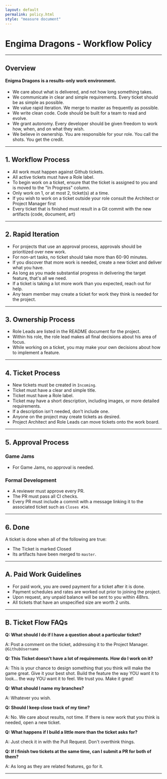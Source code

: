 ```yaml
---
layout: default
permalink: policy.html
style: "measure document"
---
```


# Engima Dragons - Workflow Policy

----

## Overview

#### Enigma Dragons is a results-only work environment. 

- We care about what is delivered, and not how long something takes. 
- We communicate in clear and simple requirements. Every ticket should be as simple as possible.
- We value rapid iteration. We merge to master as frequently as possible.
- We write clean code. Code should be built for a team to read and evolve.
- We grant autonomy. Every developer should be given freedom to work how, when, and on what they wish.
- We believe in ownership. You are responsible for your role. You call the shots. You get the credit.

----

## 1. Workflow Process

- All work must happen against Github tickets.
- All active tickets must have a Role label.
- To begin work on a ticket, ensure that the ticket is assigned to you and is moved to the "In Progress" column.
- Only work on 1, or at most 2, ticket(s) at a time.
- If you wish to work on a ticket outside your role consult the Architect or Project Manager first
- Every ticket that is finished must result in a Git commit with the new artifacts (code, document, art)

----

## 2. Rapid Iteration

- For projects that use an approval process, approvals should be prioritized over new work.
- For non-art tasks, no ticket should take more than 60-90 minutes.
- If you discover that more work is needed, create a new ticket and deliver what you have.
- As long as you made substantial progress in delivering the target feature, that's all we need.
- If a ticket is taking a lot more work than you expected, reach out for help.
- Any team member may create a ticket for work they think is needed for the project.

----

## 3. Ownership Process

- Role Leads are listed in the README document for the project.
- Within his role, the role lead makes all final decisions about his area of focus.
- While working on a ticket, you may make your own decisions about how to implement a feature.

----

## 4. Ticket Process

- New tickets must be created in `Incoming`.
- Ticket must have a clear and simple title.
- Ticket must have a Role label.
- Ticket may have a short description, including images, or more detailed requirements.
- If a description isn't needed, don't include one.
- Anyone on the project may create tickets as desired.
- Project Architect and Role Leads can move tickets onto the work board.

----

## 5. Approval Process

### Game Jams
- For Game Jams, no approval is needed. 

### Formal Development
- A reviewer must approve every PR.
- The PR must pass all CI checks.
- Every PR must include a commit with a message linking it to the associated ticket such as `Closes #34`.

----

## 6. Done

A ticket is done when all of the following are true:
- The Ticket is marked Closed 
- Its artifacts have been merged to `master`.

----

## A. Paid Work Guidelines

- For paid work, you are owed payment for a ticket after it is done.
- Payment schedules and rates are worked out prior to joining the project.
- Upon request, any unpaid balance will be sent to you within 48hrs.
- All tickets that have an unspecified size are worth 2 units.

----

## B. Ticket Flow FAQs

**Q: What should I do if I have a question about a particular ticket?**

A: Post a comment on the ticket, addressing it to the Project Manager. `@GithubUsername`

**Q: This Ticket doesn't have a lot of requirements. How do I work on it?**

A: This is your chance to design something that you think will make the game great. Give it your best shot. Build the feature the way YOU want it to look... the way YOU want it to feel. We trust you. Make it great!

**Q: What should I name my branches?**

A: Whatever you wish.

**Q: Should I keep close track of my time?**

A: No. We care about results, not time. If there is new work that you think is needed, open a new ticket.

**Q: What happens if I build a little more than the ticket asks for?**

A: Just check it in with the Pull Request. Don't overthink things.

**Q: If I finish two tickets at the same time, can I submit a PR for both of them?**

A: As long as they are related features, go for it.

----
